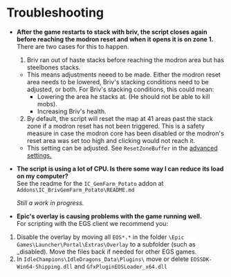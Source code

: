 # Troubleshooting

* **After the game restarts to stack with briv, the script closes again before reaching the modron reset and when it opens it is on zone 1.**  
There are two cases for this to happen.  
  1. Briv ran out of haste stacks before reaching the modron area but has steelbones stacks.  
  * This means adjustments neeed to be made. Either the modron reset area needs to be lowered, Briv's stacking conditions need to be adjusted, or both. For Briv's stacking conditions, this could mean:  
    * Lowering the area he stacks at. (He should not be able to kill mobs).
    * Increasing Briv's health.
  2. By default, the script will reset the map at 41 areas past the stack zone if a modron reset has not been triggered. This is a safety measure in case the modron core has been disabled or the modron's reset area was set too high and clicking would not reach it.
  *  This setting can be adjusted. See ``ResetZoneBuffer`` in the [advanced settings.](SETTINGS.md)
* **The script is using a lot of CPU. Is there some way I can reduce its load on my computer?**  
See the readme for the ``IC_GemFarm_Potato`` addon at ``Addons\IC_BrivGemFarm_Potato\README.md``  

  *Still a work in progress.*

* **Epic's overlay is causing problems with the game running well.**   
For scripting with the EGS client we recommend you:
1. Disable the overlay by moving all ``EOS*.*`` in the folder ``\Epic Games\Launcher\Portal\Extras\Overlay`` to a subfolder (such as \_disabled). Move the files back if needed for other EGS games. 
2. In ``IdleChampions\IdleDragons_Data\Plugins\`` move or delete ``EOSSDK-Win64-Shipping.dll`` and ``GfxPluginEOSLoader_x64.dll``
